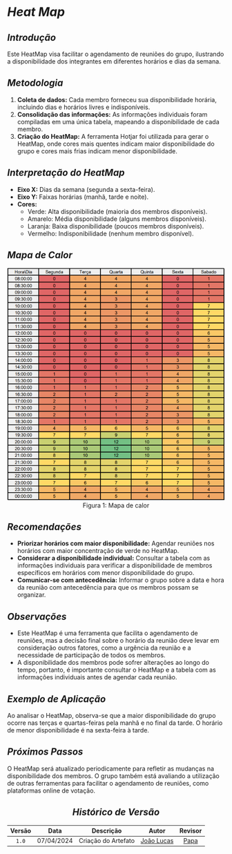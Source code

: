 # <a>*Heat Map*</a>

## <a>*Introdução*</a>

Este HeatMap visa facilitar o agendamento de reuniões do grupo, ilustrando a disponibilidade dos integrantes em diferentes horários e dias da semana.

## <a>*Metodologia*</a>

1. **Coleta de dados:** Cada membro forneceu sua disponibilidade horária, incluindo dias e horários livres e indisponíveis.
2. **Consolidação das informações:** As informações individuais foram compiladas em uma única tabela, mapeando a disponibilidade de cada membro.
3. **Criação do HeatMap:** A ferramenta Hotjar foi utilizada para gerar o HeatMap, onde cores mais quentes indicam maior disponibilidade do grupo e cores mais frias indicam menor disponibilidade.

## <a>*Interpretação do HeatMap*</a>

* **Eixo X:** Dias da semana (segunda a sexta-feira).
* **Eixo Y:** Faixas horárias (manhã, tarde e noite).
* **Cores:**
    * Verde: Alta disponibilidade (maioria dos membros disponíveis).
    * Amarelo: Média disponibilidade (alguns membros disponíveis).
    * Laranja: Baixa disponibilidade (poucos membros disponíveis).
    * Vermelho: Indisponibilidade (nenhum membro disponível).

## <a>*Mapa de Calor*</a>


<center>

![alt text](../../Assets/Heatmaps/Heatmap.png)<br>
Figura 1: Mapa de calor
</center>

## <a>*Recomendações*</a>

* **Priorizar horários com maior disponibilidade:** Agendar reuniões nos horários com maior concentração de verde no HeatMap.
* **Considerar a disponibilidade individual:** Consultar a tabela com as informações individuais para verificar a disponibilidade de membros específicos em horários com menor disponibilidade do grupo.
* **Comunicar-se com antecedência:** Informar o grupo sobre a data e hora da reunião com antecedência para que os membros possam se organizar.

## <a>*Observações*</a>

* Este HeatMap é uma ferramenta que facilita o agendamento de reuniões, mas a decisão final sobre o horário da reunião deve levar em consideração outros fatores, como a urgência da reunião e a necessidade de participação de todos os membros.
* A disponibilidade dos membros pode sofrer alterações ao longo do tempo, portanto, é importante consultar o HeatMap e a tabela com as informações individuais antes de agendar cada reunião.

## <a>*Exemplo de Aplicação*</a>

Ao analisar o HeatMap, observa-se que a maior disponibilidade do grupo ocorre nas terças e quartas-feiras pela manhã e no final da tarde. O horário de menor disponibilidade é na sexta-feira à tarde.

## <a>*Próximos Passos*</a>

O HeatMap será atualizado periodicamente para refletir as mudanças na disponibilidade dos membros. O grupo também está avaliando a utilização de outras ferramentas para facilitar o agendamento de reuniões, como plataformas online de votação.

<center>

## <a>*Histórico de Versão*</a>

| Versão |    Data    |      Descrição      |                      Autor                       |         Revisor         |
| :----: | :--------: | :-----------------: | :----------------------------------------------: | :---------------------: |
| `1.0`  | 07/04/2024 | Criação do Artefato | [João Lucas](https://github.com/VasconcelosJoao) | [Papa](../../Subgrupos/Papa.md) |

</center>